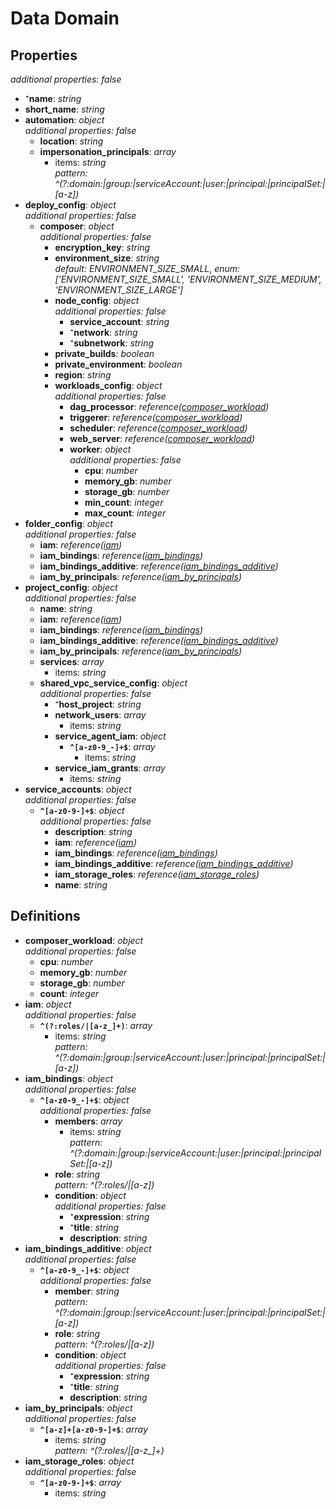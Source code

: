# Data Domain

<!-- markdownlint-disable MD036 -->

## Properties

*additional properties: false*

- ⁺**name**: *string*
- **short_name**: *string*
- **automation**: *object*
  <br>*additional properties: false*
  - **location**: *string*
  - **impersonation_principals**: *array*
    - items: *string*
      <br>*pattern: ^(?:domain:|group:|serviceAccount:|user:|principal:|principalSet:|[a-z])*
- **deploy_config**: *object*
  <br>*additional properties: false*
  - **composer**: *object*
    <br>*additional properties: false*
    - **encryption_key**: *string*
    - **environment_size**: *string*
      <br>*default: ENVIRONMENT_SIZE_SMALL*, *enum: ['ENVIRONMENT_SIZE_SMALL', 'ENVIRONMENT_SIZE_MEDIUM', 'ENVIRONMENT_SIZE_LARGE']*
    - **node_config**: *object*
      <br>*additional properties: false*
      - **service_account**: *string*
      - ⁺**network**: *string*
      - ⁺**subnetwork**: *string*
    - **private_builds**: *boolean*
    - **private_environment**: *boolean*
    - **region**: *string*
    - **workloads_config**: *object*
      <br>*additional properties: false*
      - **dag_processor**: *reference([composer_workload](#refs-composer_workload))*
      - **triggerer**: *reference([composer_workload](#refs-composer_workload))*
      - **scheduler**: *reference([composer_workload](#refs-composer_workload))*
      - **web_server**: *reference([composer_workload](#refs-composer_workload))*
      - **worker**: *object*
        <br>*additional properties: false*
        - **cpu**: *number*
        - **memory_gb**: *number*
        - **storage_gb**: *number*
        - **min_count**: *integer*
        - **max_count**: *integer*
- **folder_config**: *object*
  <br>*additional properties: false*
  - **iam**: *reference([iam](#refs-iam))*
  - **iam_bindings**: *reference([iam_bindings](#refs-iam_bindings))*
  - **iam_bindings_additive**: *reference([iam_bindings_additive](#refs-iam_bindings_additive))*
  - **iam_by_principals**: *reference([iam_by_principals](#refs-iam_by_principals))*
- **project_config**: *object*
  <br>*additional properties: false*
  - **name**: *string*
  - **iam**: *reference([iam](#refs-iam))*
  - **iam_bindings**: *reference([iam_bindings](#refs-iam_bindings))*
  - **iam_bindings_additive**: *reference([iam_bindings_additive](#refs-iam_bindings_additive))*
  - **iam_by_principals**: *reference([iam_by_principals](#refs-iam_by_principals))*
  - **services**: *array*
    - items: *string*
  - **shared_vpc_service_config**: *object*
    <br>*additional properties: false*
    - ⁺**host_project**: *string*
    - **network_users**: *array*
      - items: *string*
    - **service_agent_iam**: *object*
      - **`^[a-z0-9_-]+$`**: *array*
        - items: *string*
    - **service_iam_grants**: *array*
      - items: *string*
- **service_accounts**: *object*
  <br>*additional properties: false*
  - **`^[a-z0-9-]+$`**: *object*
    <br>*additional properties: false*
    - **description**: *string*
    - **iam**: *reference([iam](#refs-iam))*
    - **iam_bindings**: *reference([iam_bindings](#refs-iam_bindings))*
    - **iam_bindings_additive**: *reference([iam_bindings_additive](#refs-iam_bindings_additive))*
    - **iam_storage_roles**: *reference([iam_storage_roles](#refs-iam_storage_roles))*
    - **name**: *string*

## Definitions

- **composer_workload**<a name="refs-composer_workload"></a>: *object*
  <br>*additional properties: false*
  - **cpu**: *number*
  - **memory_gb**: *number*
  - **storage_gb**: *number*
  - **count**: *integer*
- **iam**<a name="refs-iam"></a>: *object*
  <br>*additional properties: false*
  - **`^(?:roles/|[a-z_]+)`**: *array*
    - items: *string*
      <br>*pattern: ^(?:domain:|group:|serviceAccount:|user:|principal:|principalSet:|[a-z])*
- **iam_bindings**<a name="refs-iam_bindings"></a>: *object*
  <br>*additional properties: false*
  - **`^[a-z0-9_-]+$`**: *object*
    <br>*additional properties: false*
    - **members**: *array*
      - items: *string*
        <br>*pattern: ^(?:domain:|group:|serviceAccount:|user:|principal:|principalSet:|[a-z])*
    - **role**: *string*
      <br>*pattern: ^(?:roles/|[a-z])*
    - **condition**: *object*
      <br>*additional properties: false*
      - ⁺**expression**: *string*
      - ⁺**title**: *string*
      - **description**: *string*
- **iam_bindings_additive**<a name="refs-iam_bindings_additive"></a>: *object*
  <br>*additional properties: false*
  - **`^[a-z0-9_-]+$`**: *object*
    <br>*additional properties: false*
    - **member**: *string*
      <br>*pattern: ^(?:domain:|group:|serviceAccount:|user:|principal:|principalSet:|[a-z])*
    - **role**: *string*
      <br>*pattern: ^(?:roles/|[a-z])*
    - **condition**: *object*
      <br>*additional properties: false*
      - ⁺**expression**: *string*
      - ⁺**title**: *string*
      - **description**: *string*
- **iam_by_principals**<a name="refs-iam_by_principals"></a>: *object*
  <br>*additional properties: false*
  - **`^[a-z]+[a-z0-9-]+$`**: *array*
    - items: *string*
      <br>*pattern: ^(?:roles/|[a-z_]+)*
- **iam_storage_roles**<a name="refs-iam_storage_roles"></a>: *object*
  <br>*additional properties: false*
  - **`^[a-z0-9-]+$`**: *array*
    - items: *string*
